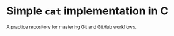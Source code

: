 # Simple `cat` implementation in C

<sub>A practice repository for mastering Git and GitHub workflows.</sub>